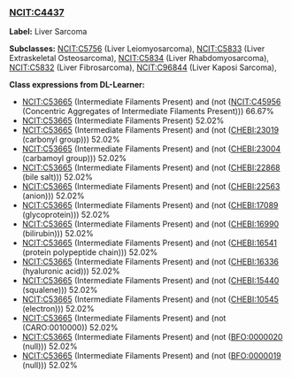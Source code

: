 
### [NCIT:C4437](http://purl.obolibrary.org/obo/NCIT_C4437)
**Label:** Liver Sarcoma

**Subclasses:** [NCIT:C5756](http://purl.obolibrary.org/obo/NCIT_C5756) (Liver Leiomyosarcoma), [NCIT:C5833](http://purl.obolibrary.org/obo/NCIT_C5833) (Liver Extraskeletal Osteosarcoma), [NCIT:C5834](http://purl.obolibrary.org/obo/NCIT_C5834) (Liver Rhabdomyosarcoma), [NCIT:C5832](http://purl.obolibrary.org/obo/NCIT_C5832) (Liver Fibrosarcoma), [NCIT:C96844](http://purl.obolibrary.org/obo/NCIT_C96844) (Liver Kaposi Sarcoma), 

**Class expressions from DL-Learner:**

- [NCIT:C53665](http://purl.obolibrary.org/obo/NCIT_C53665) (Intermediate Filaments Present) and (not ([NCIT:C45956](http://purl.obolibrary.org/obo/NCIT_C45956) (Concentric Aggregates of Intermediate Filaments Present))) 66.67%
- [NCIT:C53665](http://purl.obolibrary.org/obo/NCIT_C53665) (Intermediate Filaments Present) 52.02%
- [NCIT:C53665](http://purl.obolibrary.org/obo/NCIT_C53665) (Intermediate Filaments Present) and (not ([CHEBI:23019](http://purl.obolibrary.org/obo/CHEBI_23019) (carbonyl group))) 52.02%
- [NCIT:C53665](http://purl.obolibrary.org/obo/NCIT_C53665) (Intermediate Filaments Present) and (not ([CHEBI:23004](http://purl.obolibrary.org/obo/CHEBI_23004) (carbamoyl group))) 52.02%
- [NCIT:C53665](http://purl.obolibrary.org/obo/NCIT_C53665) (Intermediate Filaments Present) and (not ([CHEBI:22868](http://purl.obolibrary.org/obo/CHEBI_22868) (bile salt))) 52.02%
- [NCIT:C53665](http://purl.obolibrary.org/obo/NCIT_C53665) (Intermediate Filaments Present) and (not ([CHEBI:22563](http://purl.obolibrary.org/obo/CHEBI_22563) (anion))) 52.02%
- [NCIT:C53665](http://purl.obolibrary.org/obo/NCIT_C53665) (Intermediate Filaments Present) and (not ([CHEBI:17089](http://purl.obolibrary.org/obo/CHEBI_17089) (glycoprotein))) 52.02%
- [NCIT:C53665](http://purl.obolibrary.org/obo/NCIT_C53665) (Intermediate Filaments Present) and (not ([CHEBI:16990](http://purl.obolibrary.org/obo/CHEBI_16990) (bilirubin))) 52.02%
- [NCIT:C53665](http://purl.obolibrary.org/obo/NCIT_C53665) (Intermediate Filaments Present) and (not ([CHEBI:16541](http://purl.obolibrary.org/obo/CHEBI_16541) (protein polypeptide chain))) 52.02%
- [NCIT:C53665](http://purl.obolibrary.org/obo/NCIT_C53665) (Intermediate Filaments Present) and (not ([CHEBI:16336](http://purl.obolibrary.org/obo/CHEBI_16336) (hyaluronic acid))) 52.02%
- [NCIT:C53665](http://purl.obolibrary.org/obo/NCIT_C53665) (Intermediate Filaments Present) and (not ([CHEBI:15440](http://purl.obolibrary.org/obo/CHEBI_15440) (squalene))) 52.02%
- [NCIT:C53665](http://purl.obolibrary.org/obo/NCIT_C53665) (Intermediate Filaments Present) and (not ([CHEBI:10545](http://purl.obolibrary.org/obo/CHEBI_10545) (electron))) 52.02%
- [NCIT:C53665](http://purl.obolibrary.org/obo/NCIT_C53665) (Intermediate Filaments Present) and (not (CARO:0010000)) 52.02%
- [NCIT:C53665](http://purl.obolibrary.org/obo/NCIT_C53665) (Intermediate Filaments Present) and (not ([BFO:0000020](http://purl.obolibrary.org/obo/BFO_0000020) (null))) 52.02%
- [NCIT:C53665](http://purl.obolibrary.org/obo/NCIT_C53665) (Intermediate Filaments Present) and (not ([BFO:0000019](http://purl.obolibrary.org/obo/BFO_0000019) (null))) 52.02%


